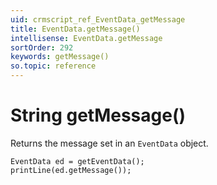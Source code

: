 ```yaml
---
uid: crmscript_ref_EventData_getMessage
title: EventData.getMessage()
intellisense: EventData.getMessage
sortOrder: 292
keywords: getMessage()
so.topic: reference
---
```


# String getMessage()

Returns the message set in an `EventData` object.

```crmscript
EventData ed = getEventData();
printLine(ed.getMessage());
```
